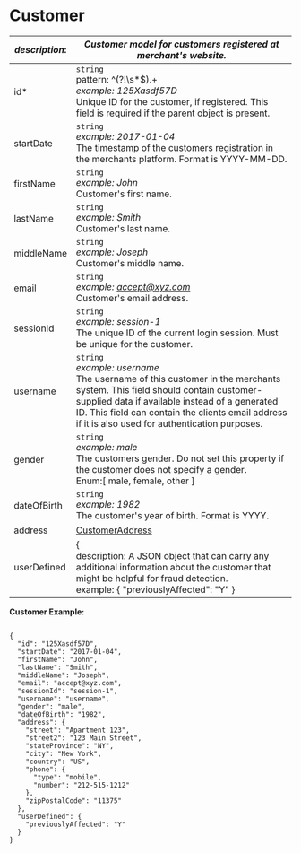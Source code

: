 
# Customer

| *description*: | *Customer model for customers registered at merchant's website.*|
|----|----|
| id* |    ``` string ```  <br/>pattern: ^(?!\s*$).+ <br/> *example: 125Xasdf57D* <br/>Unique ID for the customer, if registered. This field is required if the parent object is present.|
| startDate |    ``` string ```   <br/>*example: 2017-01-04* <br/>The timestamp of the customers registration in the merchants platform. Format is YYYY-MM-DD.|
| firstName |    ``` string ```   <br/>*example: John*  <br/>Customer's first name.|
| lastName |    ``` string ```   <br/>*example: Smith* <br/>Customer's last name.|
| middleName |    ``` string ```   <br/> *example: Joseph* <br/>Customer's middle name.|
| email |    ``` string ```   <br/>*example: accept@xyz.com* <br/>Customer's email address.|
| sessionId |    ``` string ```  <br/>*example: session-1* <br/>The unique ID of the current login session. Must be unique for the customer.|
| username |    ``` string ```   <br/>*example: username* <br/>The username of this customer in the merchants system. This field should contain customer-supplied data if available instead of a generated ID. This field can contain the clients email address if it is also used for authentication purposes.|
| gender |    ``` string ```   <br/>*example: male* <br/>The customers gender. Do not set this property if the customer does not specify a gender. <br/>Enum:[ male, female, other ]|
| dateOfBirth |    ``` string ```   <br/>*example: 1982* <br/>The customer's year of birth. Format is YYYY.|
| address | [CustomerAddress](?path=docs/schemas-md/CustomerAddress.md)|
| userDefined |   {<br/> description: A JSON object that can carry any additional information about the customer that might be helpful for fraud detection. <br/> example:  { "previouslyAffected": "Y" }|

**Customer Example:**

```{r}

{
  "id": "125Xasdf57D",
  "startDate": "2017-01-04",
  "firstName": "John",
  "lastName": "Smith",
  "middleName": "Joseph",
  "email": "accept@xyz.com",
  "sessionId": "session-1",
  "username": "username",
  "gender": "male",
  "dateOfBirth": "1982",
  "address": {
    "street": "Apartment 123",
    "street2": "123 Main Street",
    "stateProvince": "NY",
    "city": "New York",
    "country": "US",
    "phone": {
      "type": "mobile",
      "number": "212-515-1212"
    },
    "zipPostalCode": "11375"
  },
  "userDefined": {
    "previouslyAffected": "Y"
  }
}
```






